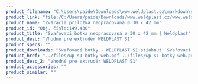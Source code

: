 ```yaml
---
product_filename: "C:\Users\paide\Downloads\www.weldplast.cz\markdown\svarovaci-botka-neopracovana-o-30-x-42-mm.md"
product_link: "file:/C:/Users/paide/Downloads/www.weldplast.cz/www.weldplast.cz/sk/svarovaci-botka-neopracovana-o-30-x-42-mm"
product_name: "Zváracia príložka neopracovaná ø 30 x 42 mm"
product_id: "Obj. číslo:149.430"
product_title: "Svařovací botka neopracovaná ø 30 x 42 mm | Weldplast"
product_desc: "Vhodné pre extrudér WELDPLAST S1"
product_specs: ""
product_downloads: "Svařovací botky - WELDPLAST S1 stiahnuť  Svařovací botky - FUSION 2/3/3C WELDPLAST S2 stiahnuť  Svařovací botky - WELDPLAST S2 PVC S4 S6 stiahnuť"
product_href: "../files/wp-s1-botky-web.pdf ../files/wp-s1-botky-web.pdf ../files/prehled-botek-fusion-2-3-3c-weldplast-s21.pdf ../files/prehled-botek-fusion-2-3-3c-weldplast-s21.pdf ../files/prehled-botek-weldplast-s2pvc-s4-s62.pdf ../files/prehled-botek-weldplast-s2pvc-s4-s62.pdf"
product_desc_2: "Vhodné pre extrudér WELDPLAST S1"
product_accessories: ""
product_similar: ""
---
```

